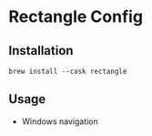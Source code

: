 # Rectangle Config

## Installation

```
brew install --cask rectangle
```

## Usage

- Windows navigation
